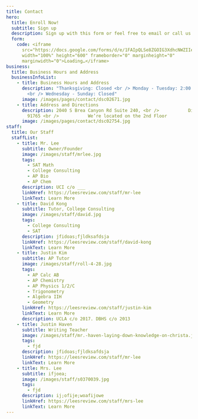 ```yaml
---
title: Contact
hero:
  title: Enroll Now!
  subtitle: Sign up
  description: Sign up with this form or feel free to email or call us directly!
  form:
    code: <iframe
      src="https://docs.google.com/forms/d/e/1FAIpQLSe8ZGOIG3XdhcNWZIIe4Pa31mej0rqZmoVFyeB8un-xkGaKCA/viewform?embedded=true"
      width="100%" height="600" frameborder="0" marginheight="0"
      marginwidth="0">Loading…</iframe>
business:
  title: Business Hours and Address
  businessInfoList:
    - title: Business Hours and Address
      description: "Thanksgiving: Closed <br /> Monday - Tuesday: 2:00 pm - 7:00 pm
        <br /> Wednesday - Sunday: Closed"
      image: /images/pages/contact/dsc02671.jpg
    - title: Address and Directions
      description: 2040 S Brea Canyon Rd Suite 240, <br />           Diamond Bar, CA
        91765 <br />           We’re located on the 2nd Floor
      image: /images/pages/contact/dsc02754.jpg
staff:
  title: Our Staff
  staffList:
    - title: Mr. Lee
      subtitle: Owner/Founder
      image: /images/staff/mrlee.jpg
      tags:
        - SAT Math
        - College Consulting
        - AP Bio
        - AP Chem
      description: UCI c/o ___
      linkHref: https://leesreview.com/staff/mr-lee
      linkText: Learn More
    - title: David Kong
      subtitle: Tutor, College Consulting
      image: /images/staff/david.jpg
      tags:
        - College Consulting
        - SAT
      description: jfidoas;fjldksafdsja
      linkHref: https://leesreview.com/staff/david-kong
      linkText: Learn More
    - title: Justin Kim
      subtitle: AP Tutor
      image: /images/staff/roll-4-28.jpg
      tags:
        - AP Calc AB
        - AP Chemistry
        - AP Physics 1/2/C
        - Trigonometry
        - Algebra IIH
        - Geometry
      linkHref: https://leesreview.com/staff/justin-kim
      linkText: Learn More
      description: UCLA c/o 2017. DBHS c/o 2013
    - title: Justin Haven
      subtitle: Writing Teacher
      image: /images/staff/mr.-haven-laying-down-knowledge-on-christa.jpg
      tags:
        - fjd
      description: jfidoas;fjldksafdsja
      linkHref: https://leesreview.com/staff/mr-lee
      linkText: Learn More
    - title: Mrs. Lee
      subtitle: ifjoea;
      image: /images/staff/s0370039.jpg
      tags:
        - fjd
      description: ij;ofije;woafijowe
      linkHref: https://leesreview.com/staff/mrs-lee
      linkText: Learn More
---
```

